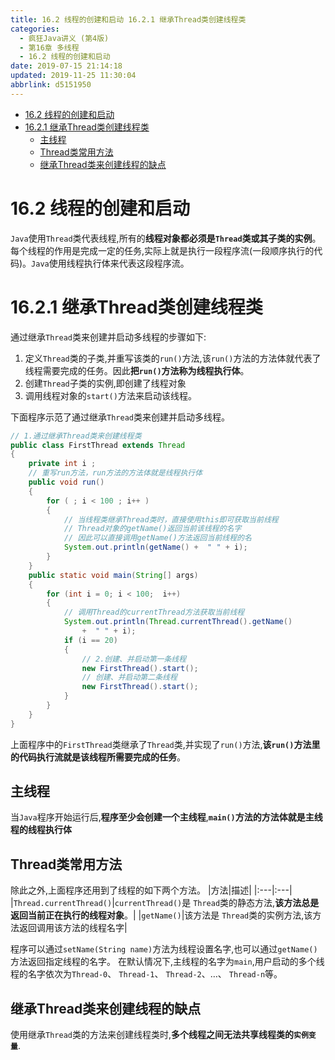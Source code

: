 ```yaml
---
title: 16.2 线程的创建和启动 16.2.1 继承Thread类创建线程类
categories: 
  - 疯狂Java讲义 (第4版)
  - 第16章 多线程
  - 16.2 线程的创建和启动
date: 2019-07-15 21:14:18
updated: 2019-11-25 11:30:04
abbrlink: d5151950
---
```

<div id='my_toc'>

- [16.2 线程的创建和启动](/JavaReadingNotes/d5151950/#16-2-线程的创建和启动)
- [16.2.1 继承Thread类创建线程类](/JavaReadingNotes/d5151950/#16-2-1-继承Thread类创建线程类)
    - [主线程](/JavaReadingNotes/d5151950/#主线程)
    - [Thread类常用方法](/JavaReadingNotes/d5151950/#Thread类常用方法)
    - [继承Thread类来创建线程的缺点](/JavaReadingNotes/d5151950/#继承Thread类来创建线程的缺点)

</div>
<!--more-->
<script>if (navigator.platform.toLowerCase() == 'win32'){document.getElementById('my_toc').style.display = 'none';}</script>

<!--end-->
<!--SSTStart-->
# 16.2 线程的创建和启动 #
`Java`使用`Thread`类代表线程,所有的**线程对象都必须是`Thread`类或其子类的实例**。每个线程的作用是完成一定的任务,实际上就是执行一段程序流(一段顺序执行的代码)。`Java`使用线程执行体来代表这段程序流。
# 16.2.1 继承Thread类创建线程类 #
通过继承`Thread`类来创建并启动多线程的步骤如下:
1. 定义`Thread`类的子类,并重写该类的`run()`方法,该`run()`方法的方法体就代表了线程需要完成的任务。因此**把`run()`方法称为线程执行体**。
2. 创建`Thread`子类的实例,即创建了线程对象
3. 调用线程对象的`start()`方法来启动该线程。
<!--SSTStop-->

下面程序示范了通过继承`Thread`类来创建并启动多线程。
```java
// 1.通过继承Thread类来创建线程类
public class FirstThread extends Thread
{
    private int i ;
    // 重写run方法，run方法的方法体就是线程执行体
    public void run()
    {
        for ( ; i < 100 ; i++ )
        {
            // 当线程类继承Thread类时，直接使用this即可获取当前线程
            // Thread对象的getName()返回当前该线程的名字
            // 因此可以直接调用getName()方法返回当前线程的名
            System.out.println(getName() +  " " + i);
        }
    }
    public static void main(String[] args)
    {
        for (int i = 0; i < 100;  i++)
        {
            // 调用Thread的currentThread方法获取当前线程
            System.out.println(Thread.currentThread().getName()
                +  " " + i);
            if (i == 20)
            {
                // 2.创建、并启动第一条线程
                new FirstThread().start();
                // 创建、并启动第二条线程
                new FirstThread().start();
            }
        }
    }
}
```
上面程序中的`FirstThread`类继承了`Thread`类,并实现了`run()`方法,**该`run()`方法里的代码执行流就是该线程所需要完成的任务**。
<!--SSTStart-->
## 主线程 ##
当`Java`程序开始运行后,**程序至少会创建一个主线程**,**`main()`方法的方法体就是主线程的线程执行体**
## Thread类常用方法 ##
除此之外,上面程序还用到了线程的如下两个方法。
|方法|描述|
|:---|:---|
|`Thread.currentThread()`|`currentThread()`是 `Thread`类的静态方法,**该方法总是返回当前正在执行的线程对象**。|
|`getName()`|该方法是 `Thread`类的实例方法,该方法返回调用该方法的线程名字|

程序可以通过`setName(String name)`方法为线程设置名字,也可以通过`getName()`方法返回指定线程的名字。
在默认情况下,主线程的名字为`main`,用户启动的多个线程的名字依次为`Thread-0`、 `Thread-1`、 `Thread-2`、…、 `Thread-n`等。
## 继承Thread类来创建线程的缺点 ##
使用继承`Thread`类的方法来创建线程类时,**多个线程之间无法共享线程类的`实例变量`**.
<!--SSTStop-->
